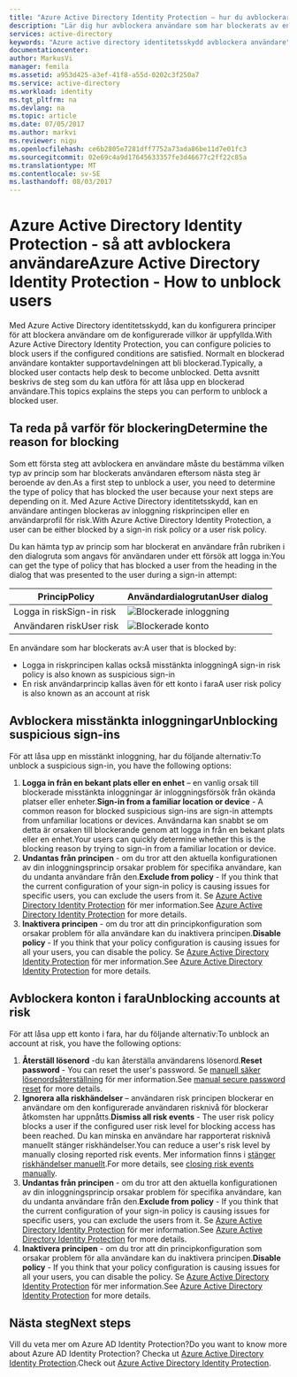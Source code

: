 ```yaml
---
title: "Azure Active Directory Identity Protection – hur du avblockerar användare | Microsoft Docs"
description: "Lär dig hur avblockera användare som har blockerats av en princip för Azure Active Directory Identity Protection."
services: active-directory
keywords: "Azure active directory identitetsskydd avblockera användare"
documentationcenter: 
author: MarkusVi
manager: femila
ms.assetid: a953d425-a3ef-41f8-a55d-0202c3f250a7
ms.service: active-directory
ms.workload: identity
ms.tgt_pltfrm: na
ms.devlang: na
ms.topic: article
ms.date: 07/05/2017
ms.author: markvi
ms.reviewer: nigu
ms.openlocfilehash: ce6b2805e7281dff7752a73ada86be11d7e01fc3
ms.sourcegitcommit: 02e69c4a9d17645633357fe3d46677c2ff22c85a
ms.translationtype: MT
ms.contentlocale: sv-SE
ms.lasthandoff: 08/03/2017
---
```

# <a name="azure-active-directory-identity-protection---how-to-unblock-users"></a><span data-ttu-id="75935-104">Azure Active Directory Identity Protection - så att avblockera användare</span><span class="sxs-lookup"><span data-stu-id="75935-104">Azure Active Directory Identity Protection - How to unblock users</span></span>
<span data-ttu-id="75935-105">Med Azure Active Directory identitetsskydd, kan du konfigurera principer för att blockera användare om de konfigurerade villkor är uppfyllda.</span><span class="sxs-lookup"><span data-stu-id="75935-105">With Azure Active Directory Identity Protection, you can configure policies to block users if the configured conditions are satisfied.</span></span> <span data-ttu-id="75935-106">Normalt en blockerad användare kontakter supportavdelningen att bli blockerad.</span><span class="sxs-lookup"><span data-stu-id="75935-106">Typically, a blocked user contacts help desk to become unblocked.</span></span> <span data-ttu-id="75935-107">Detta avsnitt beskrivs de steg som du kan utföra för att låsa upp en blockerad användare.</span><span class="sxs-lookup"><span data-stu-id="75935-107">This topics explains the steps you can perform to unblock a blocked user.</span></span>

## <a name="determine-the-reason-for-blocking"></a><span data-ttu-id="75935-108">Ta reda på varför för blockering</span><span class="sxs-lookup"><span data-stu-id="75935-108">Determine the reason for blocking</span></span>
<span data-ttu-id="75935-109">Som ett första steg att avblockera en användare måste du bestämma vilken typ av princip som har blockerats användaren eftersom nästa steg är beroende av den.</span><span class="sxs-lookup"><span data-stu-id="75935-109">As a first step to unblock a user, you need to determine the type of policy that has blocked the user because your next steps are depending on it.</span></span>
<span data-ttu-id="75935-110">Med Azure Active Directory identitetsskydd, kan en användare antingen blockeras av inloggning riskprincipen eller en användarprofil för risk.</span><span class="sxs-lookup"><span data-stu-id="75935-110">With Azure Active Directory Identity Protection, a user can be either blocked by a sign-in risk policy or a user risk policy.</span></span>

<span data-ttu-id="75935-111">Du kan hämta typ av princip som har blockerat en användare från rubriken i den dialogruta som angavs för användaren under ett försök att logga in:</span><span class="sxs-lookup"><span data-stu-id="75935-111">You can get the type of policy that has blocked a user from the heading in the dialog that was presented to the user during a sign-in attempt:</span></span>

| <span data-ttu-id="75935-112">Princip</span><span class="sxs-lookup"><span data-stu-id="75935-112">Policy</span></span> | <span data-ttu-id="75935-113">Användardialogrutan</span><span class="sxs-lookup"><span data-stu-id="75935-113">User dialog</span></span> |
| --- | --- |
| <span data-ttu-id="75935-114">Logga in risk</span><span class="sxs-lookup"><span data-stu-id="75935-114">Sign-in risk</span></span> |![Blockerade inloggning](./media/active-directory-identityprotection-unblock-howto/02.png) |
| <span data-ttu-id="75935-116">Användaren risk</span><span class="sxs-lookup"><span data-stu-id="75935-116">User risk</span></span> |![Blockerade konto](./media/active-directory-identityprotection-unblock-howto/104.png) |

<span data-ttu-id="75935-118">En användare som har blockerats av:</span><span class="sxs-lookup"><span data-stu-id="75935-118">A user that is blocked by:</span></span>

* <span data-ttu-id="75935-119">Logga in riskprincipen kallas också misstänkta inloggning</span><span class="sxs-lookup"><span data-stu-id="75935-119">A sign-in risk policy is also known as suspicious sign-in</span></span>
* <span data-ttu-id="75935-120">En risk användarprincip kallas även för ett konto i fara</span><span class="sxs-lookup"><span data-stu-id="75935-120">A user risk policy is also known as an account at risk</span></span>

## <a name="unblocking-suspicious-sign-ins"></a><span data-ttu-id="75935-121">Avblockera misstänkta inloggningar</span><span class="sxs-lookup"><span data-stu-id="75935-121">Unblocking suspicious sign-ins</span></span>
<span data-ttu-id="75935-122">För att låsa upp en misstänkt inloggning, har du följande alternativ:</span><span class="sxs-lookup"><span data-stu-id="75935-122">To unblock a suspicious sign-in, you have the following options:</span></span>

1. <span data-ttu-id="75935-123">**Logga in från en bekant plats eller en enhet** – en vanlig orsak till blockerade misstänkta inloggningar är inloggningsförsök från okända platser eller enheter.</span><span class="sxs-lookup"><span data-stu-id="75935-123">**Sign-in from a familiar location or device** - A common reason for blocked suspicious sign-ins are sign-in attempts from unfamiliar locations or devices.</span></span> <span data-ttu-id="75935-124">Användarna kan snabbt se om detta är orsaken till blockerande genom att logga in från en bekant plats eller en enhet.</span><span class="sxs-lookup"><span data-stu-id="75935-124">Your users can quickly determine whether this is the blocking reason by trying to sign-in from a familiar location or device.</span></span>
2. <span data-ttu-id="75935-125">**Undantas från principen** - om du tror att den aktuella konfigurationen av din inloggningsprincip orsakar problem för specifika användare, kan du undanta användare från den.</span><span class="sxs-lookup"><span data-stu-id="75935-125">**Exclude from policy** - If you think that the current configuration of your sign-in policy is causing issues for specific users, you can exclude the users from it.</span></span> <span data-ttu-id="75935-126">Se [Azure Active Directory Identity Protection](active-directory-identityprotection.md) för mer information.</span><span class="sxs-lookup"><span data-stu-id="75935-126">See [Azure Active Directory Identity Protection](active-directory-identityprotection.md) for more details.</span></span>
3. <span data-ttu-id="75935-127">**Inaktivera principen** - om du tror att din principkonfiguration som orsakar problem för alla användare kan du inaktivera principen.</span><span class="sxs-lookup"><span data-stu-id="75935-127">**Disable policy** - If you think that your policy configuration is causing issues for all your users, you can disable the policy.</span></span> <span data-ttu-id="75935-128">Se [Azure Active Directory Identity Protection](active-directory-identityprotection.md) för mer information.</span><span class="sxs-lookup"><span data-stu-id="75935-128">See [Azure Active Directory Identity Protection](active-directory-identityprotection.md) for more details.</span></span>

## <a name="unblocking-accounts-at-risk"></a><span data-ttu-id="75935-129">Avblockera konton i fara</span><span class="sxs-lookup"><span data-stu-id="75935-129">Unblocking accounts at risk</span></span>
<span data-ttu-id="75935-130">För att låsa upp ett konto i fara, har du följande alternativ:</span><span class="sxs-lookup"><span data-stu-id="75935-130">To unblock an account at risk, you have the following options:</span></span>

1. <span data-ttu-id="75935-131">**Återställ lösenord** -du kan återställa användarens lösenord.</span><span class="sxs-lookup"><span data-stu-id="75935-131">**Reset password** - You can reset the user's password.</span></span> <span data-ttu-id="75935-132">Se [manuell säker lösenordsåterställning](active-directory-identityprotection.md#manual-secure-password-reset) för mer information.</span><span class="sxs-lookup"><span data-stu-id="75935-132">See [manual secure password reset](active-directory-identityprotection.md#manual-secure-password-reset) for more details.</span></span>
2. <span data-ttu-id="75935-133">**Ignorera alla riskhändelser** – användaren risk principen blockerar en användare om den konfigurerade användaren risknivå för blockerar åtkomsten har uppnåtts.</span><span class="sxs-lookup"><span data-stu-id="75935-133">**Dismiss all risk events** - The user risk policy blocks a user if the configured user risk level for blocking access has been reached.</span></span> <span data-ttu-id="75935-134">Du kan minska en användare har rapporterat risknivå manuellt stänger riskhändelser.</span><span class="sxs-lookup"><span data-stu-id="75935-134">You can reduce a user's risk level by manually closing reported risk events.</span></span> <span data-ttu-id="75935-135">Mer information finns i [stänger riskhändelser manuellt](active-directory-identityprotection.md#closing-risk-events-manually).</span><span class="sxs-lookup"><span data-stu-id="75935-135">For more details, see [closing risk events manually](active-directory-identityprotection.md#closing-risk-events-manually).</span></span>
3. <span data-ttu-id="75935-136">**Undantas från principen** - om du tror att den aktuella konfigurationen av din inloggningsprincip orsakar problem för specifika användare, kan du undanta användare från den.</span><span class="sxs-lookup"><span data-stu-id="75935-136">**Exclude from policy** - If you think that the current configuration of your sign-in policy is causing issues for specific users, you can exclude the users from it.</span></span> <span data-ttu-id="75935-137">Se [Azure Active Directory Identity Protection](active-directory-identityprotection.md) för mer information.</span><span class="sxs-lookup"><span data-stu-id="75935-137">See [Azure Active Directory Identity Protection](active-directory-identityprotection.md) for more details.</span></span>
4. <span data-ttu-id="75935-138">**Inaktivera principen** - om du tror att din principkonfiguration som orsakar problem för alla användare kan du inaktivera principen.</span><span class="sxs-lookup"><span data-stu-id="75935-138">**Disable policy** - If you think that your policy configuration is causing issues for all your users, you can disable the policy.</span></span> <span data-ttu-id="75935-139">Se [Azure Active Directory Identity Protection](active-directory-identityprotection.md) för mer information.</span><span class="sxs-lookup"><span data-stu-id="75935-139">See [Azure Active Directory Identity Protection](active-directory-identityprotection.md) for more details.</span></span>

## <a name="next-steps"></a><span data-ttu-id="75935-140">Nästa steg</span><span class="sxs-lookup"><span data-stu-id="75935-140">Next steps</span></span>
 <span data-ttu-id="75935-141">Vill du veta mer om Azure AD Identity Protection?</span><span class="sxs-lookup"><span data-stu-id="75935-141">Do you want to know more about Azure AD Identity Protection?</span></span> <span data-ttu-id="75935-142">Checka ut [Azure Active Directory Identity Protection](active-directory-identityprotection.md).</span><span class="sxs-lookup"><span data-stu-id="75935-142">Check out [Azure Active Directory Identity Protection](active-directory-identityprotection.md).</span></span>
